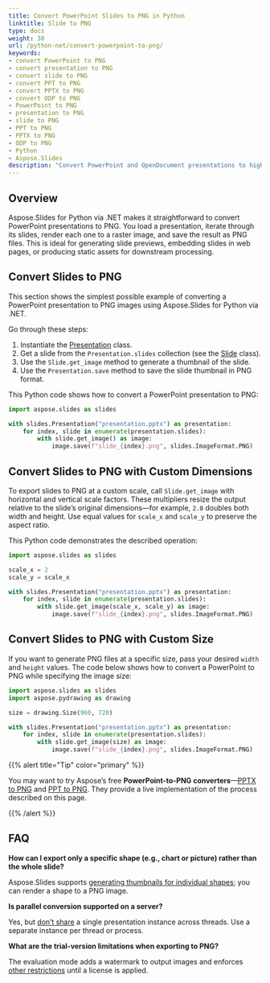 ```yaml
---
title: Convert PowerPoint Slides to PNG in Python
linktitle: Slide to PNG
type: docs
weight: 30
url: /python-net/convert-powerpoint-to-png/
keywords:
- convert PowerPoint to PNG
- convert presentation to PNG
- convert slide to PNG
- convert PPT to PNG
- convert PPTX to PNG
- convert ODP to PNG
- PowerPoint to PNG
- presentation to PNG
- slide to PNG
- PPT to PNG
- PPTX to PNG
- ODP to PNG
- Python
- Aspose.Slides
description: "Convert PowerPoint and OpenDocument presentations to high-quality PNG images quickly with Aspose.Slides for Python via .NET, ensuring precise, automated results."
---
```


## **Overview**

Aspose.Slides for Python via .NET makes it straightforward to convert PowerPoint presentations to PNG. You load a presentation, iterate through its slides, render each one to a raster image, and save the result as PNG files. This is ideal for generating slide previews, embedding slides in web pages, or producing static assets for downstream processing.

## **Convert Slides to PNG**

This section shows the simplest possible example of converting a PowerPoint presentation to PNG images using Aspose.Slides for Python via .NET.

Go through these steps:

1. Instantiate the [Presentation](https://reference.aspose.com/slides/python-net/aspose.slides/presentation/) class.
1. Get a slide from the `Presentation.slides` collection (see the [Slide](https://reference.aspose.com/slides/python-net/aspose.slides/slide/) class).
1. Use the `Slide.get_image` method to generate a thumbnail of the slide.
1. Use the `Presentation.save` method to save the slide thumbnail in PNG format.

This Python code shows how to convert a PowerPoint presentation to PNG:

```py
import aspose.slides as slides

with slides.Presentation("presentation.pptx") as presentation:
    for index, slide in enumerate(presentation.slides):
        with slide.get_image() as image:
            image.save(f"slide_{index}.png", slides.ImageFormat.PNG)
```

## **Convert Slides to PNG with Custom Dimensions**

To export slides to PNG at a custom scale, call `Slide.get_image` with horizontal and vertical scale factors. These multipliers resize the output relative to the slide’s original dimensions—for example, `2.0` doubles both width and height. Use equal values for `scale_x` and `scale_y` to preserve the aspect ratio.

This Python code demonstrates the described operation:

```py
import aspose.slides as slides

scale_x = 2
scale_y = scale_x

with slides.Presentation("presentation.pptx") as presentation:
    for index, slide in enumerate(presentation.slides):
        with slide.get_image(scale_x, scale_y) as image:
            image.save(f"slide_{index}.png", slides.ImageFormat.PNG)
```

## **Convert Slides to PNG with Custom Size**

If you want to generate PNG files at a specific size, pass your desired `width` and `height` values. The code below shows how to convert a PowerPoint to PNG while specifying the image size: 

```py
import aspose.slides as slides
import aspose.pydrawing as drawing

size = drawing.Size(960, 720)

with slides.Presentation("presentation.pptx") as presentation:
    for index, slide in enumerate(presentation.slides):
        with slide.get_image(size) as image:
            image.save(f"slide_{index}.png", slides.ImageFormat.PNG)
```

{{% alert title="Tip" color="primary" %}}

You may want to try Aspose’s free **PowerPoint-to-PNG converters**—[PPTX to PNG](https://products.aspose.app/slides/conversion/pptx-to-png) and [PPT to PNG](https://products.aspose.app/slides/conversion/ppt-to-png). They provide a live implementation of the process described on this page.

{{% /alert %}}

## **FAQ**

**How can I export only a specific shape (e.g., chart or picture) rather than the whole slide?**

Aspose.Slides supports [generating thumbnails for individual shapes](/slides/python-net/create-shape-thumbnails/); you can render a shape to a PNG image.

**Is parallel conversion supported on a server?**

Yes, but [don’t share](/slides/python-net/multithreading/) a single presentation instance across threads. Use a separate instance per thread or process.

**What are the trial-version limitations when exporting to PNG?**

The evaluation mode adds a watermark to output images and enforces [other restrictions](/slides/python-net/licensing/) until a license is applied.
